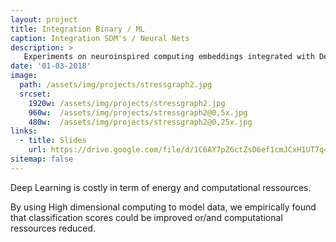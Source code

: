 ```yaml
---
layout: project
title: Integration Binary / ML
caption: Integration SDM's / Neural Nets
description: >
   Experiments on neuroinspired computing embeddings integrated with Deep and Machine Learning
date: '01-03-2018'
image: 
  path: /assets/img/projects/stressgraph2.jpg
  srcset: 
    1920w: /assets/img/projects/stressgraph2.jpg
    960w:  /assets/img/projects/stressgraph2@0,5x.jpg
    480w:  /assets/img/projects/stressgraph2@0,25x.jpg
links:
  - title: Slides
    url: https://drive.google.com/file/d/1C6AY7pZ6ctZsD6ef1cmJCxH1UT7q4R7m/view?usp=sharing
sitemap: false
---
```


Deep Learning is costly in term of energy and computational ressources.

By using High dimensional computing to model data, we empirically found that classification scores could be improved or/and computational ressources reduced.
